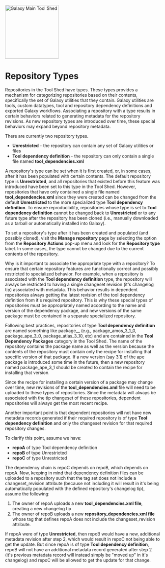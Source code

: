 <div class='center'> <a href='http://toolshed.g2.bx.psu.edu'><img src='/Images/Logos/ToolShed.jpg' alt='Galaxy Main Tool Shed' height="174" /></a> </div>

# Repository Types

Repositories in the Tool Shed have types.  These types provides a mechanism for categorizing repositories based on their contents, specifically the set of Galaxy utilities that they contain.  Galaxy utilities are tools, custom datatypes, tool and repository dependency definitions and exported Galaxy workflows.  Associating a repository with a type results in certain behaviors related to generating metadata for the repository revisions.  As new repository types are introduced over time, these special behaviors may expand beyond repository metadata.

There are currently two repository types.

* **Unrestricted** - the repository can contain any set of Galaxy utilities or files
* **Tool dependency definition** - the repository can only contain a single file named **tool_dependencies.xml**

A repository's type can be set when it is first created, or, in some cases, after it has been populated with certain contents.  The default repository type is **Unrestricted**, and all repositories that existed before this feature was introduced have been set to this type in the Tool Shed.  However, repositories that have only contained a single file named **tool_dependencies.xml** since they were created can be changed from the default **Unrestricted** to the more specialized type **Tool dependency definition**.  To ensure reproducibility, repositories whose type is set to **Tool dependency definition** cannot be changed back to **Unrestricted** or to any future type after the repository has been cloned (i.e., manually downloaded as a tarball or automatically installed into Galaxy).

To set a repository's type after it has been created and populated (and possibly cloned), visit the **Manage repository** page by selecting the option from the **Repository Actions** pop-up menu and look for the **Repository type** label.  In some cases, the type cannot be changed due to the current contents of the repository.

Why is it important to associate the appropriate type with a repository?  To ensure that certain repository features are functionally correct and possibly restricted to specialized behavior.  For example, when a repository is associated with the **Tool dependency definition** type, the repository will always be restricted to having a single changeset revision (it's changelog tip) associated with metadata.  This behavior results in dependent repositories always getting the latest revision of the tool dependency definition from it's required repository.  This is why these special types of repositories must be appropriately named according to the name and version of the dependency package, and new versions of the same package must be contained in a separate specialized repository.

Following best practices, repositories of type **Tool dependency definition** are named something like package_<name>_<version> (e.g., package_amos_3_1_0, package_ape_3_0, package_atlas_3_10, etc) and are contained in the **Tool Dependency Packages** category in the Tool Shed.  The name of the repository contains the package name as well as the version because the contents of the repository must contain only the recipe for installing that specific version of that package.  If a new version (say 3.1) of the ape package is introduced some time in the future, then a new repository named package_ape_3_1 should be created to contain the recipe for installing that version.

Since the recipe for installing a certain version of a package may change over time, new revisions of the **tool_dependencies.xml** file will need to be uploaded to these types of repositories.  Since the metadata will always be associated with the tip changeset of these repositories, dependent repositories will always get the most recent recipe.

Another important point is that dependent repositories will not have new metadata records generated if their required repository is of type **Tool dependency definition** and only the changeset revision for that required repository changes.

To clarify this point, assume we have:

* **repoA** of type Tool dependency definition
* **repoB** of type Unrestricted
* **repoC** of type Unrestricted

The dependency chain is repoC depends on repoB, which depends on repoA.  Now, keeping in mind that dependency definition files can be uploaded to a repository such that the <repository> tag set does not include a changeset_revision attribute (because not including it will result in it's being automatically populated with the defined repository's changelog tip), assume the following:

 1) The owner of repoA uploads a new **tool_dependencies.xml file**, creating a new changelog tip
 2) The owner of repoB uploads a new **repository_dependencies.xml file** whose <repository> tag that defines repoA does not include the changeset_revision attribute.

If repoA were of type **Unrestricted**, then repoB would have a new, additional metadata revision after step 2, which would result in repoC not being able to get the update.  But since repoA is of type **Tool dependency definition**, repoB will not have an additional metadata record generated after step 2 (it's previous metadata record will instead simply be "moved up" in it's changelog) and repoC will be allowed to get the update for that change.
